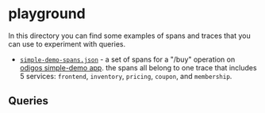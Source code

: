 # playground

In this directory you can find some examples of spans and traces that you can use to experiment with queries.

- [`simple-demo-spans.json`](example-data/simple-demo-spans.json) - a set of spans for a "/buy" operation on [odigos simple-demo app](https://github.com/odigos-io/simple-demo). the spans all belong to one trace that includes 5 services: `frontend`, `inventory`, `pricing`, `coupon`, and `membership`.

## Queries

